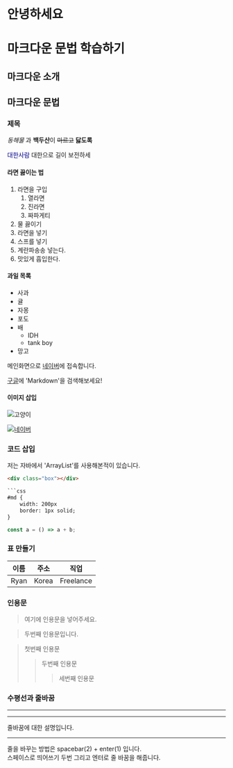 <h1> 안녕하세요 </h1>

# 마크다운 문법 학습하기

## 마크다운 소개
## 마크다운 문법

### 제목

*동해물* 과 **백두산**이 ~~마르고~~
<b>닳도록</b>


<span style="color:darkblue">대한사람</span>
대한으로 길이 보전하세


#### 라면 끓이는 법

1. 라면을 구입
    1. 열라면
    1. 진라면
    1. 짜파게티
1. 물 끓이기
1. 라면을 넣기
1. 스프를 넣기
1. 계란파송송 넣는다.
1. 맛있게 흡입한다.

#### 과일 목록
- 사과
- 귤
- 자몽
- 포도
- 배
    - IDH
    - tank boy
- 망고

메인화면으로 [네이버](https://www.naver.com)에 접속합니다.

[구글](https://www.google.com "구글 주소")에 'Markdown'을 검색해보세요!

#### 이미지 삽입

![고양이](https://encrypted-tbn0.gstatic.com/images?q=tbn:ANd9GcS7eE_O_Y93Ed6pQPS-fzAZpR08Yh69KaC03Q&usqp=CAU)

[![네이버](https://encrypted-tbn0.gstatic.com/images?q=tbn:ANd9GcTQb93sjSI5hrWVQzD3NoQ1fU3M3xQtWPKACw&usqp=CAU)](https://www.naver.com)

### 코드 삽입
저는 자바에서 'ArrayList<Object>'를 사용해본적이 있습니다.

```html
<div class="box"></div>

```css
#md {
    width: 200px
    border: 1px solid;
}
```

```js
const a = () => a + b;
```

### 표 만들기

이름 | 주소 | 직업
---|---|---|
Ryan | Korea | Freelance


### 인용문
> 여기에 인용문을 넣어주세요.

> 두번째 인용문입니다.

> 첫번째 인용문
>> 두번째 인용문
>>> 세번째 인용문

### 수평선과 줄바꿈
---
***

줄바꿈에 대한 설명입니다.  

---

줄을 바꾸는 방법은 spacebar(2) + enter(1) 입니다.  
스페이스로 띄어쓰기 두번 그리고 엔터로 줄 바꿈을 해줍니다.
